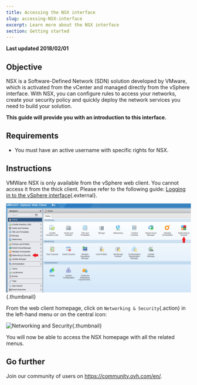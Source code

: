 ```yaml
---
title: Accessing the NSX interface
slug: accessing-NSX-interface
excerpt: Learn more about the NSX interface
section: Getting started
---
```


**Last updated 2018/02/01**

## Objective

NSX is a Software-Defined Network (SDN) solution developed by VMware, which is activated from the vCenter and managed directly from the vSphere interface. With NSX, you can configure rules to access your networks, create your security policy and quickly deploy the network services you need to build your solution.

**This guide will provide you with an introduction to this interface.**

## Requirements

- You must have an active username with specific rights for NSX.

## Instructions

VMWare NSX is only available from the vSphere web client. You cannot access it from the thick client. Please refer to the following guide: [Logging in to the vSphere interface](https://docs.ovh.com/gb/en/private-cloud/login-vsphere-interface/){.external}.

![Web Homepage](images/AccueilWeb.PNG){.thumbnail}

From the web client homepage, click on `Networking & Security`{.action} in the left-hand menu or on the central icon:

![Networking and Security](images/content-docs-cloud-private-cloud-nsx_connect_interface-images-interface_nsx_2.JPG){.thumbnail}

You will now be able to access the NSX homepage with all the related menus.


## Go further

Join our community of users on <https://community.ovh.com/en/>.



